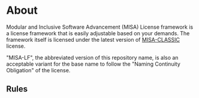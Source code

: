 # About
Modular and Inclusive Software Advancement (MISA) License framework is a license framework that is easily adjustable based on your demands. The framework itself is licensed under the latest version of [MISA-CLASSIC](/MISA-CLASSIC.md) license.

"MISA-LF", the abbreviated version of this repository name, is also an acceptable variant for the base name to follow the "Naming Continuity Obligation" of the license.

## Rules

